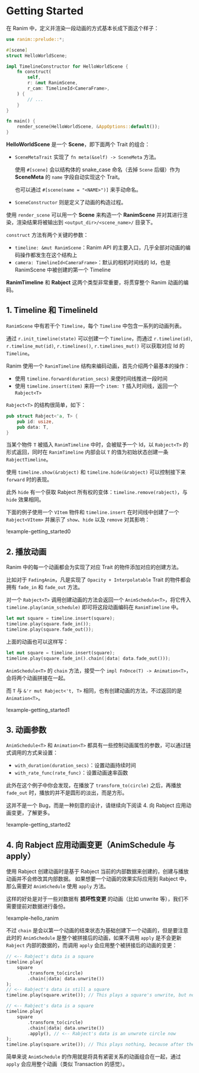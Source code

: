 # Getting Started

在 Ranim 中，定义并渲染一段动画的方式基本长成下面这个样子：

```rust
use ranim::prelude::*;

#[scene]
struct HelloWorldScene;

impl TimelineConstructor for HelloWorldScene {
    fn construct(
        self,
        r: &mut RanimScene,
        r_cam: TimelineId<CameraFrame>,
    ) {
        // ...
    }
}

fn main() {
    render_scene(HelloWorldScene, &AppOptions::default());
}
```

**HelloWorldScene** 是一个 **Scene**，即下面两个 Trait 的组合：
- `SceneMetaTrait` 实现了 `fn meta(&self) -> SceneMeta` 方法。

  使用 `#[scene]` 会以结构体的 snake_case 命名（去掉 `Scene` 后缀）作为 **SceneMeta** 的 `name` 字段自动实现这个 Trait。

  也可以通过 `#[scene(name = "<NAME>")]` 来手动命名。

- `SceneConstructor` 则是定义了动画的构造过程。

使用 `render_scene` 可以用一个 **Scene** 来构造一个 **RanimScene** 并对其进行渲染，渲染结果将被输出到 `<output_dir>/<scene_name>/` 目录下。

`construct` 方法有两个关键的参数：
- `timeline: &mut RanimScene`：Ranim API 的主要入口，几乎全部对动画的编码操作都发生在这个结构上
- `camera: TimelineId<CameraFrame>`：默认的相机时间线的 Id，也是 RanimScene 中被创建的第一个 Timeline

**RanimTimeline** 和 **Rabject** 这两个类型非常重要，将贯穿整个 Ranim 动画的编码。

## 1. Timeline 和 TimelineId

`RanimScene` 中有若干个 `Timeline`，每个 `Timeline` 中包含一系列的动画列表。

通过 `r.init_timeline(state)` 可以创建一个 `Timeline`，而通过 `r.timeline(id)`, `r.timeline_mut(id)`, `r.timelines()`, `r.timelines_mut()` 可以获取对应 Id 的 `Timeline`。



Ranim 使用一个 `RanimTimeline` 结构来编码动画，首先介绍两个最基本的操作：
- 使用 `timeline.forward(duration_secs)` 来使时间线推进一段时间
- 使用 `timeline.insert(item)` 来将一个 `item: T` 插入时间线，返回一个 `Rabject<T>`

`Rabject<T>` 的结构很简单，如下：

```rust
pub struct Rabject<'a, T> {
    pub id: usize,
    pub data: T,
}
```

当某个物件 `T` 被插入 `RanimTimeline` 中时，会被赋予一个 Id，以 `Rabject<T>` 的形式返回，同时在 `RanimTimeline` 内部会以 `T` 的值为初始状态创建一条 `RabjectTimeline`。

使用 `timeline.show(&rabject)` 和 `timeline.hide(&rabject)` 可以控制接下来 `forward` 时的表现。

此外 `hide` 有一个获取 Rabject 所有权的变体：`timeline.remove(rabject)`，与 `hide` 效果相同。

下面的例子使用一个 `VItem` 物件和 `timeline.insert` 在时间线中创建了一个 `Rabject<VItem>` 并展示了 `show`、`hide` 以及 `remove` 对其影响：

!example-getting_started0

## 2. 播放动画

Ranim 中的每一个动画都会为实现了对应 Trait 的物件添加对应的创建方法。

比如对于 `FadingAnim`，凡是实现了 `Opacity + Interpolatable` Trait 的物件都会拥有 `fade_in` 和 `fade_out` 方法。

对一个 `Rabject<T>` 调用创建动画的方法会返回一个 `AnimSchedule<T>`，将它传入 `timeline.play(anim_schedule)` 即可将这段动画编码在 `RanimTimeline` 中。

```rust
let mut square = timeline.insert(square);
timeline.play(square.fade_in());
timeline.play(square.fade_out());
```

上面的动画也可以这样写：
```rust
let mut square = timeline.insert(square);
timeline.play(square.fade_in().chain(|data| data.fade_out()));
```

`AnimSchedule<T>` 的 `chain` 方法，接受一个 `impl FnOnce(T) -> Animation<T>`，会将两个动画拼接在一起。

而 `T` 与 `&'r mut Rabject<'t, T>` 相同，也有创建动画的方法，不过返回的是 `Animation<T>`。

!example-getting_started1

## 3. 动画参数

`AnimSchedule<T>` 和 `Animation<T>` 都具有一些控制动画属性的参数，可以通过链式调用的方式来设置：
- `with_duration(duration_secs)`：设置动画持续时间
- `with_rate_func(rate_func)`：设置动画速率函数

此外在这个例子中你会发现，在播放了 `transform_to(circle)` 之后，再播放 `fade_out` 时，播放的并不是圆形的淡出，而是方形。

这并不是一个 Bug，而是一种刻意的设计，请继续向下阅读 4. 向 Rabject 应用动画变更，了解更多。

!example-getting_started2

## 4. 向 Rabject 应用动画变更（AnimSchedule 与 apply）

使用 Rabject 创建动画时是基于 Rabject 当前的内部数据来创建的，创建与播放动画并不会修改其内部数据。
如果想要一个动画的效果实际应用到 Rabject 中，那么需要对 `AnimSchedule` 使用 `apply` 方法。

这样的好处是对于一些对数据有 **损坏性变更** 的动画（比如 unwrite 等），我们不需要提前对数据进行备份。

!example-hello_ranim

不过 `chain` 是会以第一个动画的结束状态为基础创建下一个动画的，但是要注意此时的 `AnimSchedule` 是整个被拼接后的动画，如果不调用 `apply` 是不会更新 `Rabject` 内部的数据的，而调用 `apply` 会应用整个被拼接后的动画的变更：

```rust
// <-- Rabject's data is a square
timeline.play(
    square
        .transform_to(circle)
        .chain(|data| data.unwrite())
);
// <-- Rabject's data is still a square
timeline.play(square.write()); // This plays a square's unwrite, but not circle's
```

```rust
// <-- Rabject's data is a square
timeline.play(
    square
        .transform_to(circle)
        .chain(|data| data.unwrite())
        .apply(), // <-- Rabject's data is an unwrote circle now
);
timeline.play(square.write()); // This plays nothing, because after the apply, the data is empty（unwrote circle）
```

简单来说 `AnimSchedule` 的作用就是将具有紧密关系的动画组合在一起，通过 `apply` 会应用整个动画（类似 Transaction 的感觉）。